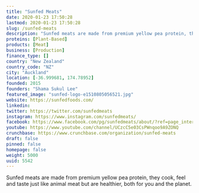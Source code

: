 ```yaml
---
title: "Sunfed Meats"
date: 2020-01-23 17:50:28
lastmod: 2020-01-23 17:50:28
slug: /sunfed-meats
description: "Sunfed meats are made from premium yellow pea protein, they cook, feel and taste just like animal meat but are healthier, both for you and the planet."
proteins: [Plant-Based]
products: [Meat]
business: [Production]
finance_type: []
country: "New Zealand"
country_code: "NZ"
city: "Auckland"
location: [-36.999681, 174.78952]
founded: 2015
founders: "Shama Sukul Lee"
featured_image: "sunfed-logo-e1510805056521.jpg"
website: https://sunfedfoods.com/
linkedin: 
twitter: https://twitter.com/sunfedmeats
instagram: https://www.instagram.com/sunfedmeats/
facebook: https://www.facebook.com/pg/sunfedmeats/about/?ref=page_internal
youtube: https://www.youtube.com/channel/UCzcC5e03CsPWnqoo9A9ZONQ
crunchbase: https://www.crunchbase.com/organization/sunfed-meats
draft: false
pinned: false
homepage: false
weight: 5000
uuid: 5542
---
```

Sunfed meats are made from premium yellow pea protein, they cook, feel and taste just like animal meat but are healthier, both for you and the planet.
